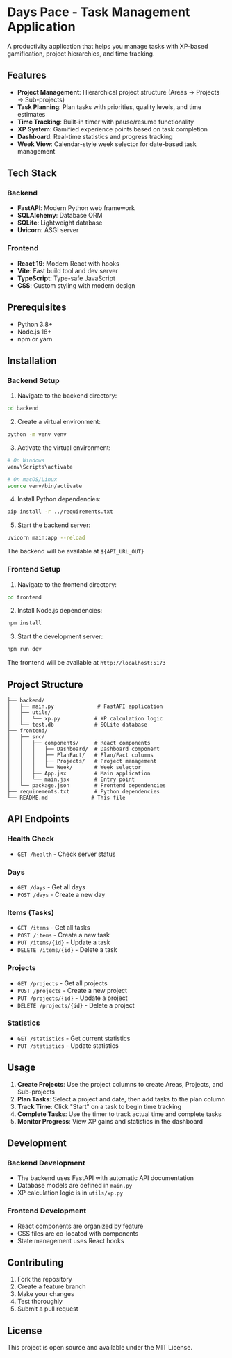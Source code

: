 # Days Pace - Task Management Application

A productivity application that helps you manage tasks with XP-based gamification, project hierarchies, and time tracking.

## Features

- **Project Management**: Hierarchical project structure (Areas → Projects → Sub-projects)
- **Task Planning**: Plan tasks with priorities, quality levels, and time estimates
- **Time Tracking**: Built-in timer with pause/resume functionality
- **XP System**: Gamified experience points based on task completion
- **Dashboard**: Real-time statistics and progress tracking
- **Week View**: Calendar-style week selector for date-based task management

## Tech Stack

### Backend
- **FastAPI**: Modern Python web framework
- **SQLAlchemy**: Database ORM
- **SQLite**: Lightweight database
- **Uvicorn**: ASGI server

### Frontend
- **React 19**: Modern React with hooks
- **Vite**: Fast build tool and dev server
- **TypeScript**: Type-safe JavaScript
- **CSS**: Custom styling with modern design

## Prerequisites

- Python 3.8+
- Node.js 18+
- npm or yarn

## Installation

### Backend Setup

1. Navigate to the backend directory:
```bash
cd backend
```

2. Create a virtual environment:
```bash
python -m venv venv
```

3. Activate the virtual environment:
```bash
# On Windows
venv\Scripts\activate

# On macOS/Linux
source venv/bin/activate
```

4. Install Python dependencies:
```bash
pip install -r ../requirements.txt
```

5. Start the backend server:
```bash
uvicorn main:app --reload
```

The backend will be available at `${API_URL_OUT}`

### Frontend Setup

1. Navigate to the frontend directory:
```bash
cd frontend
```

2. Install Node.js dependencies:
```bash
npm install
```

3. Start the development server:
```bash
npm run dev
```

The frontend will be available at `http://localhost:5173`

## Project Structure

```
├── backend/
│   ├── main.py              # FastAPI application
│   ├── utils/
│   │   └── xp.py           # XP calculation logic
│   └── test.db             # SQLite database
├── frontend/
│   ├── src/
│   │   ├── components/     # React components
│   │   │   ├── Dashboard/  # Dashboard component
│   │   │   ├── PlanFact/   # Plan/Fact columns
│   │   │   ├── Projects/   # Project management
│   │   │   └── Week/       # Week selector
│   │   ├── App.jsx         # Main application
│   │   └── main.jsx        # Entry point
│   └── package.json        # Frontend dependencies
├── requirements.txt        # Python dependencies
└── README.md              # This file
```

## API Endpoints

### Health Check
- `GET /health` - Check server status

### Days
- `GET /days` - Get all days
- `POST /days` - Create a new day

### Items (Tasks)
- `GET /items` - Get all tasks
- `POST /items` - Create a new task
- `PUT /items/{id}` - Update a task
- `DELETE /items/{id}` - Delete a task

### Projects
- `GET /projects` - Get all projects
- `POST /projects` - Create a new project
- `PUT /projects/{id}` - Update a project
- `DELETE /projects/{id}` - Delete a project

### Statistics
- `GET /statistics` - Get current statistics
- `PUT /statistics` - Update statistics

## Usage

1. **Create Projects**: Use the project columns to create Areas, Projects, and Sub-projects
2. **Plan Tasks**: Select a project and date, then add tasks to the plan column
3. **Track Time**: Click "Start" on a task to begin time tracking
4. **Complete Tasks**: Use the timer to track actual time and complete tasks
5. **Monitor Progress**: View XP gains and statistics in the dashboard

## Development

### Backend Development
- The backend uses FastAPI with automatic API documentation
- Database models are defined in `main.py`
- XP calculation logic is in `utils/xp.py`

### Frontend Development
- React components are organized by feature
- CSS files are co-located with components
- State management uses React hooks

## Contributing

1. Fork the repository
2. Create a feature branch
3. Make your changes
4. Test thoroughly
5. Submit a pull request

## License

This project is open source and available under the MIT License. 